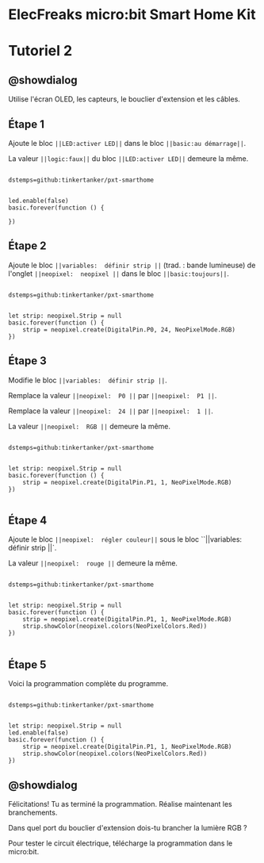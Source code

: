 # ElecFreaks micro:bit Smart Home Kit

# Tutoriel 2

## @showdialog

Utilise l'écran OLED, les capteurs, le bouclier d'extension et les câbles.

## Étape 1

Ajoute le bloc ``||LED:activer LED||`` dans le bloc ``||basic:au démarrage||``.

La valeur ``||logic:faux||`` du bloc ``||LED:activer LED||`` demeure la même.

```package

dstemps=github:tinkertanker/pxt-smarthome

```

```blocks

led.enable(false)
basic.forever(function () {
	
})

```

## Étape 2

Ajoute le bloc ``||variables:  définir strip ||`` (trad. : bande lumineuse) de l'onglet ``||neopixel:  neopixel ||`` dans le bloc ``||basic:toujours||``.

```package

dstemps=github:tinkertanker/pxt-smarthome

```

```blocks

let strip: neopixel.Strip = null
basic.forever(function () {
    strip = neopixel.create(DigitalPin.P0, 24, NeoPixelMode.RGB)
})

```

## Étape 3

Modifie le bloc ``||variables:  définir strip ||``.

Remplace la valeur ``||neopixel:  P0 ||`` par ``||neopixel:  P1 ||``.

Remplace la valeur ``||neopixel:  24 ||`` par  ``||neopixel:  1 ||``.

La valeur ``||neopixel:  RGB ||`` demeure la même.

```package

dstemps=github:tinkertanker/pxt-smarthome

```

```blocks

let strip: neopixel.Strip = null
basic.forever(function () {
    strip = neopixel.create(DigitalPin.P1, 1, NeoPixelMode.RGB)
})


```

## Étape 4

Ajoute le bloc ``||neopixel:  régler couleur||`` sous le bloc ``||variables:  définir strip ||`.

La valeur ``||neopixel:  rouge ||`` demeure la même.

```package

dstemps=github:tinkertanker/pxt-smarthome

```

```blocks

let strip: neopixel.Strip = null
basic.forever(function () {
    strip = neopixel.create(DigitalPin.P1, 1, NeoPixelMode.RGB)
    strip.showColor(neopixel.colors(NeoPixelColors.Red))
})


```

## Étape 5

Voici la programmation complète du programme.

```package

dstemps=github:tinkertanker/pxt-smarthome

```

```blocks

let strip: neopixel.Strip = null
led.enable(false)
basic.forever(function () {
    strip = neopixel.create(DigitalPin.P1, 1, NeoPixelMode.RGB)
    strip.showColor(neopixel.colors(NeoPixelColors.Red))
})

```

## @showdialog 

Félicitations! Tu as terminé la programmation. Réalise maintenant les branchements.

Dans quel port du bouclier d'extension dois-tu brancher la lumière RGB ?

Pour tester le circuit électrique, télécharge la programmation dans le micro:bit.